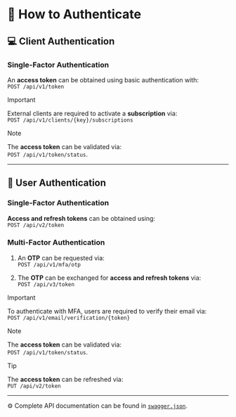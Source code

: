 # :closed_lock_with_key: How to Authenticate

## :computer: Client Authentication
  
### Single-Factor Authentication
  
  An **access token** can be obtained using basic authentication with:\
  `POST /api/v1/token`
  
  > [!IMPORTANT]
  > External clients are required to activate a **subscription** via:\
  > `POST /api/v1/clients/{key}/subscriptions`
  
  > [!NOTE]
  > The **access token** can be validated via:\
  > `POST /api/v1/token/status`.
  
---

## :iphone: User Authentication
  
### Single-Factor Authentication
  
  **Access and refresh tokens** can be obtained using:\
  `POST /api/v2/token`
  
### Multi-Factor Authentication
  
  1. An **OTP** can be requested via:\
    `POST /api/v1/mfa/otp`
  
  2. The **OTP** can be exchanged for **access and refresh tokens** via:\
     `POST /api/v3/token`
  
  > [!IMPORTANT]
  > To authenticate with MFA, users are required to verify their email via:\
  > `POST /api/v1/email/verification/{token}`
  
  > [!NOTE]
  > The **access token** can be validated via:\
  > `POST /api/v1/token/status`.
  
  > [!TIP]
  > The **access token** can be refreshed via:\
  > `PUT /api/v2/token`
  
---

:gear: Complete API documentation can be found in [`swagger.json`](./swagger.json).
